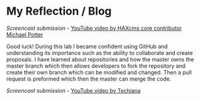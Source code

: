 # My Reflection / Blog
*Screencast submission* - [YouTube video by HAXcms core contributor Michael Potter](https://www.youtube.com/watch?v=5aPae031TxM&list=PLJQupiji7J5cGYiOflGYFwXSEoHMoowkP&index=17&t=0s)

Good luck!
During this lab I became confident using GitHub and understanding its importance such as the ability to collaborate and create proposals. I have learned about repositories and how the master owns the master branch which then allows developers to fork the repository and create their own branch which can be modified and changed. Then a pull request is preformed which then the master can merge the code.

*Screencast submission* - [YouTube video by Techiana](https://www.youtube.com/watch?v=YwfgdwHm_PA)


